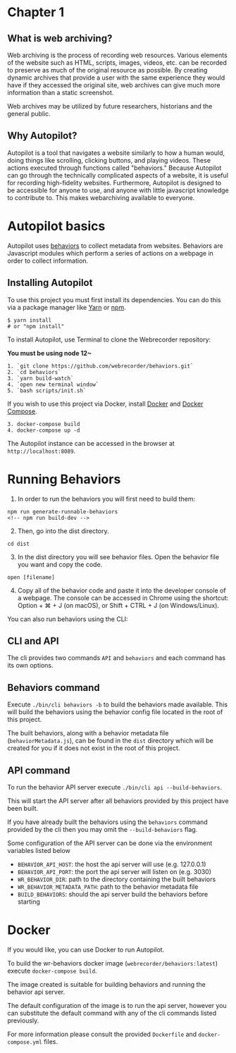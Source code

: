 # Chapter 1


## What is web archiving?

Web archiving is the process of recording web resources. Various elements of the website such as HTML, scripts, images, videos, etc. can be recorded to preserve as much of the original resource as possible. By creating dynamic archives that provide a user with the same experience they would have if they accessed the original site, web archives can give much more information than a static screenshot.

Web archives may be utilized by future researchers, historians and the general public.

## Why Autopilot?

Autopilot is a tool that navigates a website similarly to how a human would, doing things like scrolling, clicking buttons, and playing videos. These actions executed through functions called "behaviors." Because Autopilot can go through the technically complicated aspects of a website, it is useful for recording high-fidelity websites. Furthermore, Autopilot is designed to be accessible for anyone to use, and anyone with little javascript knowledge to contribute to. This makes webarchiving available to everyone.

# Autopilot basics
Autopilot uses [behaviors](https://github.com/webrecorder/behaviors/blob/master/manual/behaviors.md) to collect metadata from websites. Behaviors are Javascript modules which perform a series of actions on a webpage in order to collect information.

## Installing Autopilot

To use this project you must first install its dependencies. You can do this via a package manager like [Yarn](https://classic.yarnpkg.com/en/docs/install/#mac-stable) or [npm](https://www.npmjs.com/).

```
$ yarn install
# or "npm install"
```

To install Autopilot, use Terminal to clone the Webrecorder repository:

**You must be using node 12~**

```
1. `git clone https://github.com/webrecorder/behaviors.git`
2. `cd behaviors`
3. `yarn build-watch`
4. `open new terminal window`
5. `bash scripts/init.sh`
```
If you wish to use this project via Docker, install [Docker](https://docs.docker.com/get-docker/) and [Docker Compose](https://docs.docker.com/compose/install/).

```
3. docker-compose build
4. docker-compose up -d
```

The Autopilot instance can be accessed in the browser at `http://localhost:8089`.

# Running Behaviors
1. In order to run the behaviors you will first need to build them:
```
npm run generate-runnable-behaviors
<!-- npm run build-dev -->
```

2. Then, go into the dist directory.
```
cd dist
```

3. In the dist directory you will see behavior files. Open the behavior file you want and copy the code.
```
open [filename]
```

4. Copy all of the behavior code and paste it into the developer console of a webpage. The console can be accessed in Chrome using the shortcut: Option + ⌘ + J (on macOS), or Shift + CTRL + J (on Windows/Linux).

You can also run behaviors using the CLI:

## CLI and API

The cli provides two commands `API` and `behaviors` and each command has its own options.

## Behaviors command

Execute `./bin/cli behaviors -b` to build the behaviors made available. This will build the behaviors using the behavior config file located in the root of this project.

The built behaviors, along with a behavior metadata file (`behaviorMetadata.js`), can be found in the `dist` directory which will be created for you if it does not exist in the root of this project.

## API command

To run the behavior API server execute `./bin/cli api --build-behaviors`.

This will start the API server after all behaviors provided by this project have been built.

If you have already built the behaviors using the `behaviors` command provided by the cli then you may omit the `--build-behaviors` flag.


Some configuration of the API server can be done via the environment variables listed below

* `BEHAVIOR_API_HOST`: the host the api server will use (e.g. 127.0.0.1)
* `BEHAVIOR_API_PORT`: the port the api server will listen on (e.g. 3030)
* `WR_BEHAVIOR_DIR`: path to the directory containing the built behaviors
* `WR_BEHAVIOR_METADATA_PATH`: path to the behavior metadata file
* `BUILD_BEHAVIORS`: should the api server build the behaviors before starting



# Docker
If you would like, you can use Docker to run Autopilot.

To build the wr-behaviors docker image (`webrecorder/behaviors:latest`) execute `docker-compose build`.

The image created is suitable for building behaviors and running the behavior api server.

The default configuration of the image is to run the api server, however you can substitute the default command with any of the cli commands listed previously.

For more information please consult the provided `Dockerfile` and `docker-compose.yml` files.

<!-- ## About Web Traffic
 -->

<!-- ## Status page: pre-made behaviors
	blocked by website
 -->

